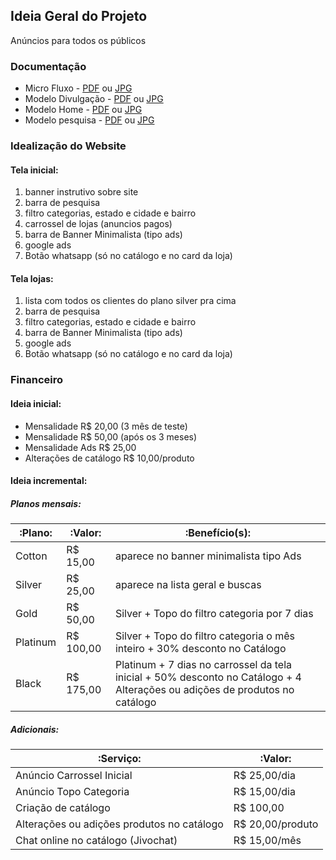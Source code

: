 ## Ideia Geral do Projeto
<p> Anúncios para todos os públicos</p>

### Documentação
* Micro Fluxo - [PDF](Micro%20-%20catalogonline.com.pdf) ou [JPG](Micro%20-%20catalogonline.com.jpg)
* Modelo Divulgação - [PDF](Divulga%C3%A7%C3%A3o%20-%20catalogonline.com.pdf) ou [JPG](Divulga%C3%A7%C3%A3o%20-%20catalogonline.com.jpg)
* Modelo Home - [PDF](Home%20page%20-%20catalogonline.pdf) ou [JPG](Home%20page%20-%20catalogonline.jpg)
* Modelo pesquisa - [PDF](P%C3%A1gina%20ap%C3%B3s%20pesquisas%20-%20catalogonline.com.pdf) ou [JPG](P%C3%A1gina%20ap%C3%B3s%20pesquisas%20-%20catalogonline.com.jpg)

### Idealização do Website
#### Tela inicial:
1. banner instrutivo sobre site
2. barra de pesquisa
3. filtro categorias, estado e cidade e bairro
4. carrossel de lojas (anuncios pagos)
5. barra de Banner Minimalista (tipo ads)
6. google ads
7. Botão whatsapp (só no catálogo e no card da loja)

#### Tela lojas:
1. lista com todos os clientes do plano silver pra cima
2. barra de pesquisa
3. filtro categorias, estado e cidade e bairro
5. barra de Banner Minimalista (tipo ads)
6. google ads
7. Botão whatsapp (só no catálogo e no card da loja)

### Financeiro
#### Ideia inicial:
* Mensalidade R$ 20,00 (3 mês de teste)
* Mensalidade R$ 50,00 (após os 3 meses)
* Mensalidade Ads R$ 25,00
* Alterações de catálogo R$ 10,00/produto 

#### Ideia incremental:
##### Planos mensais:

:Plano: | :Valor: | :Benefício(s):
-------- | -------- | --------
Cotton | R$ 15,00 | aparece no banner minimalista tipo Ads
Silver | R$ 25,00 | aparece na lista geral e buscas
Gold | R$ 50,00 | Silver + Topo do filtro categoria por 7 dias
Platinum | R$ 100,00 | Silver + Topo do filtro categoria o mês inteiro + 30% desconto no Catálogo
Black | R$ 175,00 | Platinum + 7 dias no carrossel da tela inicial + 50% desconto no Catálogo + 4 Alterações ou adições de produtos no catálogo

##### Adicionais:

:Serviço: | :Valor:
------ | ------
Anúncio Carrossel Inicial | R$ 25,00/dia
Anúncio Topo Categoria | R$ 15,00/dia
Criação de catálogo | R$ 100,00
Alterações ou adições produtos no catálogo | R$ 20,00/produto
Chat online no catálogo (Jivochat) | R$ 15,00/mês

<!--* Planos mensais (limitado só o Cotton)
    -- Cotton R$ 15,00 (aparece no banner minimalista tipo ADS)
    -- Silver R$ 25,00 (aparece na lista geral e buscas)
    -- Gold R$ 50,00 (mesmo do Silver + Topo do filtro categoria por 7 dias)
    -- Platinum R$ 100,00 (mesmo do Silver + Topo do filtro categoria o mês inteiro + 30% desconto no Catálogo)
			-- Black R$ 175,00 (mesmo do Platinum + 7 dias no carrossel da tela inicial + 50% desconto no Catálogo + 4 Alterações ou adições de produtos no catálogo)

		- Adicionais
			-- Anúncio Carrossel Inicial R$ 25,00/dia
			-- Anúncio Topo Categoria R$ 15,00/dia
			-- Criação de catálogo R$ 100,00
			-- Alterações ou adições produtos no catálogo R$ 20,00/produto
			-- Chat online no catálogo (Jivochat) R$ 15,00/mês-->